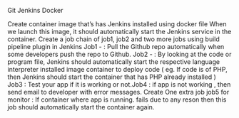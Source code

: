 Git Jenkins Docker

Create container image that’s has Jenkins installed using docker file
When we launch this image, it should automatically start the Jenkins service in the container.
Create a job chain of job1, job2 and two more jobs using build pipeline plugin in Jenkins
Job1 - : Pull the Github repo automatically when some developers push the repo to Github.
Job2 - : By looking at the code or program file, Jenkins should automatically start the respective language interpreter installed image container to deploy code ( eg. If code is of PHP, then Jenkins should start the container that has PHP already installed )
Job3 : Test your app if it  is working or not.Job4 : if app is not working , then send email to developer with error messages.
Create One extra job job5 for monitor : If container where app is running. fails due to any reson then this job should automatically start the container again.

